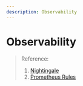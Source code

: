 ```yaml
---
description: Observability
---
```


# Observability

> Reference:
>
> 1. [Nightingale](https://github.com/ccfos/nightingale/tree/main/integrations)
> 2. [Prometheus Rules](https://github.com/sretalk/prometheus-rules)
